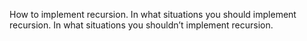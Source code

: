  How to implement recursion.
 In what situations you should implement recursion.
 In what situations you shouldn’t implement recursion.
 